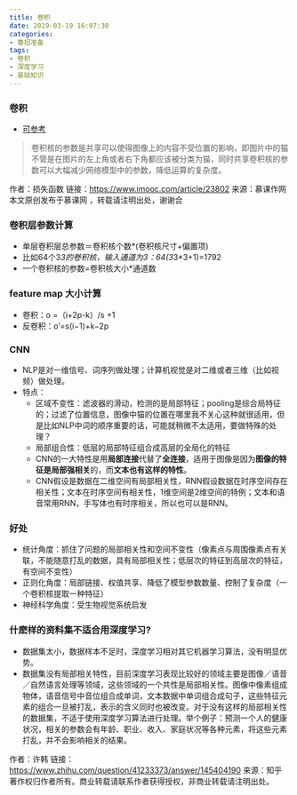 ```yaml
---
title: 卷积
date: 2019-03-19 16:07:30
categories: 
- 春招准备
tags:
- 卷积
- 深度学习
- 基础知识 
---
```

### 卷积 
- [可参考](https://flat2010.github.io/2018/06/15/%E6%89%8B%E7%AE%97CNN%E4%B8%AD%E7%9A%84%E5%8F%82%E6%95%B0/)

> 卷积核的参数是共享可以使得图像上的内容不受位置的影响，即图片中的猫不管是在图片的左上角或者右下角都应该被分类为猫，同时共享卷积核的参数可以大幅减少网络模型中的参数，降低运算的复杂度。
<!--more-->
作者：损失函数
链接：https://www.imooc.com/article/23802
来源：慕课作网
本文原创发布于慕课网 ，转载请注明出处，谢谢合

### 卷积层参数计算
- 单层卷积层总参数＝卷积核个数*(卷积核尺寸+偏置项)
- 比如64个3*3的卷积核，输入通道为3：64(3*3*3+1)=1792
- 一个卷积核的参数=卷积核大小*通道数

### feature map 大小计算
- 卷积：o =（i+2p-k）/s +1
- 反卷积：o′=s(i−1)+k−2p

### CNN
- NLP是对一维信号、词序列做处理；计算机视觉是对二维或者三维（比如视频）做处理。
- 特点：
  - 区域不变性：滤波器的滑动，检测的是局部特征；pooling是综合局特征的；过滤了位置信息，图像中猫的位置在哪里我不关心这种就很适用，但是比如NLP中词的顺序重要的话，可能就稍微不太适用，要做特殊的处理？
  - 局部组合性：低层的局部特征组合成高层的全局化的特征
  - CNN的一大特性是用**局部连接**代替了**全连接**，适用于图像是因为**图像的特征是局部强相关**的，而**文本也有这样的特性**。
  - CNN假设是数据在二维空间有局部相关性，RNN假设数据在时序空间存在相关性；文本在时序空间有相关性，1维空间是2维空间的特例；文本和语音常用RNN，手写体也有时序相关，所以也可以是RNN。

### 好处
- 统计角度：抓住了问题的局部相关性和空间不变性（像素点与周围像素点有关联，不能随意打乱的数据，具有局部相关性；低层次的特征到高层次的特征，有空间不变性）
- 正则化角度：局部链接、权值共享、降低了模型参数数量、控制了复杂度（一个卷积核提取一种特征）
- 神经科学角度：受生物视觉系统启发

### 什麽样的资料集不适合用深度学习?
- 数据集太小，数据样本不足时，深度学习相对其它机器学习算法，没有明显优势。
- 数据集没有局部相关特性，目前深度学习表现比较好的领域主要是图像／语音／自然语言处理等领域，这些领域的一个共性是局部相关性。图像中像素组成物体，语音信号中音位组合成单词，文本数据中单词组合成句子，这些特征元素的组合一旦被打乱，表示的含义同时也被改变。对于没有这样的局部相关性的数据集，不适于使用深度学习算法进行处理。举个例子：预测一个人的健康状况，相关的参数会有年龄、职业、收入、家庭状况等各种元素，将这些元素打乱，并不会影响相关的结果。

作者：许韩
链接：https://www.zhihu.com/question/41233373/answer/145404190
来源：知乎
著作权归作者所有。商业转载请联系作者获得授权，非商业转载请注明出处。

